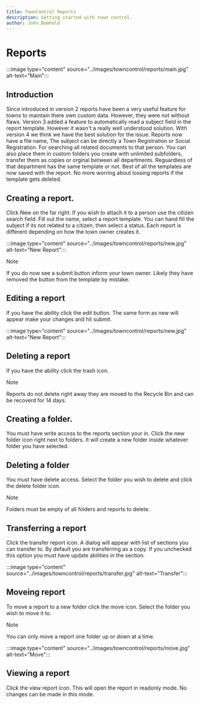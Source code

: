 ```yaml
---
title: TownControl Reports
description: Getting started with town control.
author: John Bomhold
---
```

# Reports

:::image type="content" source="../images/towncontrol/reports/main.jpg" alt-text="Main":::

## Introduction 
Since introduced in version 2 reports have been a very useful feature for towns to maintain there own custom data. However, they were not without flaws. Version 3 added a feature to automatically read a subject field in the report template. However it wasn't a really well understood solution. With version 4 we think we have the best solution for the issue. Reports now have a file name, The subject can be directly a Town Registration or Social Registration. For searching all related documents to that person. You can also place them in custom folders you create with unlimited subfolders, transfer them as copies or orginal between all departments. Reguardless of that department has the same template or not. Best of all the templates are now saved with the report. No more worring about lossing reports if the template gets deleted.

## Creating a report.
Click New on the far right. If you wish to attach it to a person use the citizen search field. Fill out the name, select a report template. You can hand fill the subject if its not related to a citizen, then select a status. Each report is different depending on how the town owner creates it. 

:::image type="content" source="../images/towncontrol/reports/new.jpg" alt-text="New Report":::

>[!NOTE]
> If you do now see a submit button inform your town owner. Likely they have removed the button from the template by mistake.

## Editing a report
If you have the ability click the edit button. The same form as new will appear make your changes and hit submit.

:::image type="content" source="../images/towncontrol/reports/new.jpg" alt-text="New Report":::

## Deleting a report
If you have the ability click the trash icon.
>[!NOTE]
> Reports do not delete right away they are moved to the Recycle Bin and can be recoverd for 14 days.

## Creating a folder.
You must have write access to the reports section your in. Click the new folder icon right next to folders. It will create a new folder inside whatever folder you have selected.

## Deleting a folder
You must have delete access. Select the folder you wish to delete and click the delete folder icon. 

>[!NOTE]
> Folders must be empty of all folders and reports to delete.

## Transferring a report
Click the transfer report icon. A dialog will appear with list of sections you can transfer to. By default you are transferring as a copy. If you unchecked this option you must have update abilities in the section.

:::image type="content" source="../images/towncontrol/reports/transfer.jpg" alt-text="Transfer":::

## Moveing report
To move a report to a new folder click the move icon. Select the folder you wish to move it to. 
>[!NOTE]
> You can only move a report one folder up or down at a time.

:::image type="content" source="../images/towncontrol/reports/move.jpg" alt-text="Move":::

## Viewing a report
Click the view report icon. This will open the report in readonly mode. No changes can be made in this mode.